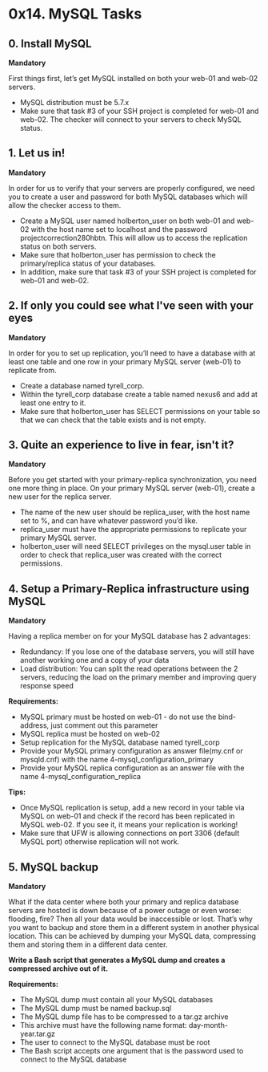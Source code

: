 # 0x14. MySQL Tasks

## 0. Install MySQL

**Mandatory**

First things first, let’s get MySQL installed on both your web-01 and web-02 servers.

- MySQL distribution must be 5.7.x
- Make sure that task #3 of your SSH project is completed for web-01 and web-02. The checker will connect to your servers to check MySQL status.

## 1. Let us in!

**Mandatory**

In order for us to verify that your servers are properly configured, we need you to create a user and password for both MySQL databases which will allow the checker access to them.

- Create a MySQL user named holberton_user on both web-01 and web-02 with the host name set to localhost and the password projectcorrection280hbtn. This will allow us to access the replication status on both servers.
- Make sure that holberton_user has permission to check the primary/replica status of your databases.
- In addition, make sure that task #3 of your SSH project is completed for web-01 and web-02.

## 2. If only you could see what I've seen with your eyes

**Mandatory**

In order for you to set up replication, you’ll need to have a database with at least one table and one row in your primary MySQL server (web-01) to replicate from.

- Create a database named tyrell_corp.
- Within the tyrell_corp database create a table named nexus6 and add at least one entry to it.
- Make sure that holberton_user has SELECT permissions on your table so that we can check that the table exists and is not empty.

## 3. Quite an experience to live in fear, isn't it?

**Mandatory**

Before you get started with your primary-replica synchronization, you need one more thing in place. On your primary MySQL server (web-01), create a new user for the replica server.

- The name of the new user should be replica_user, with the host name set to %, and can have whatever password you’d like.
- replica_user must have the appropriate permissions to replicate your primary MySQL server.
- holberton_user will need SELECT privileges on the mysql.user table in order to check that replica_user was created with the correct permissions.

## 4. Setup a Primary-Replica infrastructure using MySQL

**Mandatory**

Having a replica member on for your MySQL database has 2 advantages:

- Redundancy: If you lose one of the database servers, you will still have another working one and a copy of your data
- Load distribution: You can split the read operations between the 2 servers, reducing the load on the primary member and improving query response speed

**Requirements:**

- MySQL primary must be hosted on web-01 - do not use the bind-address, just comment out this parameter
- MySQL replica must be hosted on web-02
- Setup replication for the MySQL database named tyrell_corp
- Provide your MySQL primary configuration as answer file(my.cnf or mysqld.cnf) with the name 4-mysql_configuration_primary
- Provide your MySQL replica configuration as an answer file with the name 4-mysql_configuration_replica

**Tips:**

- Once MySQL replication is setup, add a new record in your table via MySQL on web-01 and check if the record has been replicated in MySQL web-02. If you see it, it means your replication is working!
- Make sure that UFW is allowing connections on port 3306 (default MySQL port) otherwise replication will not work.

## 5. MySQL backup

**Mandatory**

What if the data center where both your primary and replica database servers are hosted is down because of a power outage or even worse: flooding, fire? Then all your data would be inaccessible or lost. That’s why you want to backup and store them in a different system in another physical location. This can be achieved by dumping your MySQL data, compressing them and storing them in a different data center.

**Write a Bash script that generates a MySQL dump and creates a compressed archive out of it.**

**Requirements:**

- The MySQL dump must contain all your MySQL databases
- The MySQL dump must be named backup.sql
- The MySQL dump file has to be compressed to a tar.gz archive
- This archive must have the following name format: day-month-year.tar.gz
- The user to connect to the MySQL database must be root
- The Bash script accepts one argument that is the password used to connect to the MySQL database

